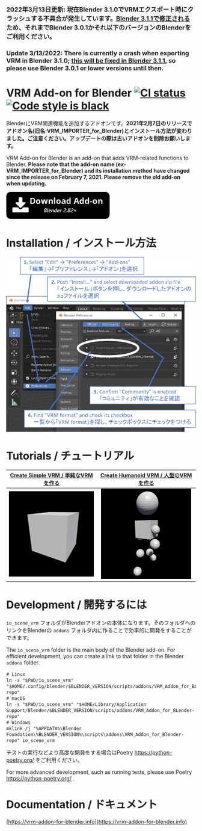 ### 2022年3月13日更新: 現在Blender 3.1.0でVRMエクスポート時にクラッシュする不具合が発生しています。<a href="https://developer.blender.org/T96294">Blender 3.1.1で修正される</a>ため、それまでBlender 3.0.1かそれ以下のバージョンのBlenderをご利用ください。

### Update 3/13/2022: There is currently a crash when exporting VRM in Blender 3.1.0; <a href="https://developer.blender.org/T96294">this will be fixed in Blender 3.1.1</a>, so please use Blender 3.0.1 or lower versions until then.

# VRM Add-on for Blender <a href="https://github.com/saturday06/VRM_Addon_for_Blender/actions"><img alt="CI status" src="https://github.com/saturday06/VRM_Addon_for_Blender/workflows/Test/badge.svg"></a> <a href="https://github.com/psf/black"><img alt="Code style is black" src="https://img.shields.io/badge/code%20style-black-000000.svg"></a>

BlenderにVRM関連機能を追加するアドオンです。<strong>2021年2月7日のリリースでアドオン名(旧名:VRM_IMPORTER_for_Blender)とインストール方法が変わりました。ご注意ください。アップデートの際は古いアドオンを削除お願いします。</strong>


VRM Add-on for Blender is an add-on that adds VRM-related functions to Blender.
<strong>Please note that the add-on name (ex-VRM_IMPORTER_for_Blender) and its installation method have changed since the release on February 7, 2021. Please remove the old add-on when updating.</strong>

<a alt="Download add-on for Blender 2.82+" href="https://github.com/saturday06/VRM_Addon_for_Blender/raw/release-archive/VRM_Addon_for_Blender-release.zip"><img src="./docs/download_button.png"></a>

# Installation / インストール方法

<img src="./docs/installation.png">

# Tutorials / チュートリアル

| [Create Simple VRM / 単純なVRMを作る](https://vrm-addon-for-blender.info/en/create-simple-vrm-from-scratch?locale_redirection) | [Create Humanoid VRM / 人型のVRMを作る](https://vrm-addon-for-blender.info/en/create-humanoid-vrm-from-scratch?locale_redirection) |
| :---: | :---: |
| [![](./docs/website/static/images/simple.gif)](https://vrm-addon-for-blender.info/en/create-simple-vrm-from-scratch?locale_redirection) | [![](./docs/website/static/images/humanoid.gif)](https://vrm-addon-for-blender.info/en/create-humanoid-vrm-from-scratch?locale_redirection) |

# Development / 開発するには

`io_scene_vrm` フォルダがBlenderアドオンの本体になります。そのフォルダへのリンクをBlenderの `addons` フォルダ内に作ることで効率的に開発をすることができます。

The `io_scene_vrm` folder is the main body of the Blender add-on. For efficient development, you can create a link to that folder in the Blender `addons` folder.

```
# Linux
ln -s "$PWD/io_scene_vrm" "$HOME/.config/blender/$BLENDER_VERSION/scripts/addons/VRM_Addon_for_BLender-repo"
# macOS
ln -s "$PWD/io_scene_vrm" "$HOME/Library/Application Support/Blender/$BLENDER_VERSION/scripts/addons/VRM_Addon_for_BLender-repo"
# Windows
mklink /j "%APPDATA%\Blender Foundation\%BLENDER_VERSION%\scripts\addons\VRM_Addon_for_Blender-repo" io_scene_vrm
```

テストの実行などより高度な開発をする場合はPoetry https://python-poetry.org/ をご利用ください。

For more advanced development, such as running tests, please use Poetry https://python-poetry.org/ .

# Documentation / ドキュメント

[https://vrm-addon-for-blender.info](https://vrm-addon-for-blender.info)
